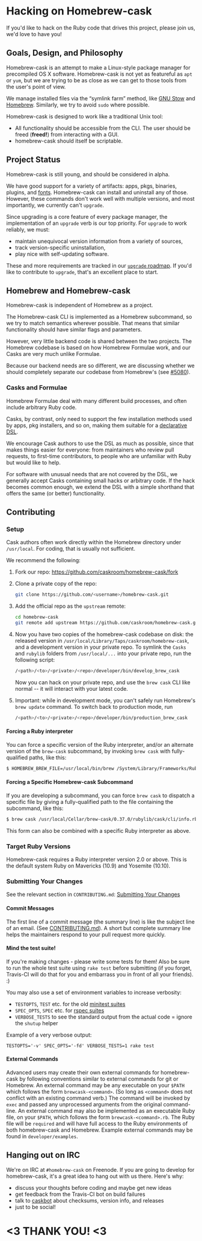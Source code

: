 # Hacking on Homebrew-cask

If you'd like to hack on the Ruby code that drives this project, please
join us, we'd love to have you!

## Goals, Design, and Philosophy

Homebrew-cask is an attempt to make a Linux-style package manager for
precompiled OS X software. Homebrew-cask is not yet as featureful as
`apt` or `yum`, but we are trying to be as close as we can get to those
tools from the user's point of view.

We manage installed files via the “symlink farm” method, like [GNU Stow](http://www.gnu.org/software/stow/)
and [Homebrew](http://brew.sh/). Similarly, we try to avoid `sudo`
where possible.

Homebrew-cask is designed to work like a traditional Unix tool:

- All functionality should be accessible from the CLI. The user should
  be freed (**freed!**) from interacting with a GUI.
- homebrew-cask should itself be scriptable.

## Project Status

Homebrew-cask is still young, and should be considered in alpha.

We have good support for a variety of artifacts: apps, pkgs, binaries,
plugins, and [fonts](https://github.com/caskroom/homebrew-fonts/).
Homebrew-cask can install and uninstall any of those. However, these
commands don't work well with multiple versions, and most importantly,
we currently can't `upgrade`.

Since upgrading is a core feature of every package manager, the
implementation of an `upgrade` verb is our top priority. For
`upgrade` to work reliably, we must:
- maintain unequivocal version information from a variety of sources,
- track version-specific uninstallation,
- play nice with self-updating software.

These and more requirements are tracked in our [`upgrade` roadmap](https://github.com/caskroom/homebrew-cask/issues/4678).
If you'd like to contribute to `upgrade`, that's an excellent place to start.

## Homebrew and Homebrew-cask

Homebrew-cask is independent of Homebrew as a project.

The Homebrew-cask CLI is implemented as a Homebrew subcommand,
so we try to match semantics wherever possible. That means that similar
functionality should have similar flags and parameters.

However, very little backend code is shared between the two projects.
The Homebrew codebase is based on how Homebrew Formulae work, and our
Casks are very much unlike Formulae.

Because our backend needs are so different, we are discussing whether
we should completely separate our codebase from Homebrew's
(see [#5080](https://github.com/caskroom/homebrew-cask/issues/5080)).

### Casks and Formulae

Homebrew Formulae deal with many different build processes, and often
include arbitrary Ruby code.

Casks, by contrast, only need to support the few installation methods
used by apps, pkg installers, and so on, making them suitable for a
[declarative DSL](https://github.com/caskroom/homebrew-cask/blob/master/doc/CASK_LANGUAGE_REFERENCE.md).

We encourage Cask authors to use the DSL as much as possible, since
that makes things easier for everyone: from maintainers who review
pull requests, to first-time contributors, to people who are unfamiliar
with Ruby but would like to help.

For software with unusual needs that are not covered by the DSL, we
generally accept Casks containing small hacks or arbitrary code.
If the hack becomes common enough, we extend the DSL with a simple
shorthand that offers the same (or better) functionality.

## Contributing

### Setup

Cask authors often work directly within the Homebrew directory
under `/usr/local`.  For coding, that is usually not sufficient.

We recommend the following:

1. Fork our repo: <https://github.com/caskroom/homebrew-cask/fork>
2. Clone a private copy of the repo:

	```bash
	git clone https://github.com/<username>/homebrew-cask.git
	```

3. Add the official repo as the `upstream` remote:

	```bash
	cd homebrew-cask
	git remote add upstream https://github.com/caskroom/homebrew-cask.git
	```

4. Now you have two copies of the homebrew-cask codebase on disk: the
   released version in `/usr/local/Library/Taps/caskroom/homebrew-cask`, and a
   development version in your private repo.  To symlink the `Casks`
   and `rubylib` folders from `/usr/local/...` into your private repo,
   run the following script:

	```bash
	/<path>/<to>/<private>/<repo>/developer/bin/develop_brew_cask
	```
   Now you can hack on your private repo, and use the `brew cask`
   CLI like normal -- it will interact with your latest code.

5. Important: while in development mode, you can't safely run
   Homebrew's `brew update` command.  To switch back to production
   mode, run

	```bash
	/<path>/<to>/<private>/<repo>/developer/bin/production_brew_cask
	```

#### Forcing a Ruby interpreter

You can force a specific version of the Ruby interpreter, and/or an
alternate version of the `brew-cask` subcommand, by invoking `brew cask`
with fully-qualified paths, like this:

```bash
$ HOMEBREW_BREW_FILE=/usr/local/bin/brew /System/Library/Frameworks/Ruby.framework/Versions/Current/usr/bin/ruby /usr/local/Library/brew.rb /usr/local/Library/Taps/caskroom/homebrew-cask/bin/brew-cask-cmd.rb help
```

#### Forcing a Specific Homebrew-cask Subcommand

If you are developing a subcommand, you can force `brew cask` to dispatch a
specific file by giving a fully-qualified path to the file containing the
subcommand, like this:

```bash
$ brew cask /usr/local/Cellar/brew-cask/0.37.0/rubylib/cask/cli/info.rb google-chrome
```

This form can also be combined with a specific Ruby interpreter as above.

### Target Ruby Versions

Homebrew-cask requires a Ruby interpreter version 2.0 or above.  This
is the default system Ruby on Mavericks (10.9) and Yosemite (10.10).

### Submitting Your Changes

See the relevant section in `CONTRIBUTING.md`:
[Submitting Your Changes](../CONTRIBUTING.md#submitting-your-changes)

#### Commit Messages

The first line of a commit message (the summary line) is like the subject
line of an email. (See [CONTRIBUTING.md](../CONTRIBUTING.md#commit-messages)).
A short but complete summary line helps the maintainers respond to your
pull request more quickly.

#### Mind the test suite!

If you're making changes - please write some tests for them! Also be sure to
run the whole test suite using `rake test` before submitting (if you forget,
Travis-CI will do that for you and embarrass you in front of all your friends). :)

You may also use a set of environment variables to increase verbosity:

 - `TESTOPTS`, `TEST` etc. for the old [minitest suites](http://www.ruby-doc.org/stdlib-2.0.0/libdoc/rake/rdoc/Rake/TestTask.html)
 - `SPEC_OPTS`, `SPEC` etc. for [rspec suites](http://apidock.com/rspec/Spec/Rake/SpecTask)
 - `VERBOSE_TESTS` to see the standard output from the actual code = ignore the `shutup` helper

Example of a very verbose output:

```shell
TESTOPTS='-v' SPEC_OPTS='-fd' VERBOSE_TESTS=1 rake test
```

#### External Commands

Advanced users may create their own external commands for homebrew-cask by
following conventions similar to external commands for git or Homebrew.  An
external command may be any executable on your `$PATH` which follows the
form `brewcask-<command>`.  (So long as `<command>` does not conflict with
an existing command verb.)  The command will be invoked by `exec` and passed
any unprocessed arguments from the original command-line.  An external
command may also be implemented as an executable Ruby file, on your `$PATH`,
which follows the form `brewcask-<command>.rb`.  The Ruby file will be
`required` and will have full access to the Ruby environments of both
homebrew-cask and Homebrew.  Example external commands may be found in
`developer/examples`.

## Hanging out on IRC

We're on IRC at `#homebrew-cask` on Freenode. If you are going to develop for
homebrew-cask, it's a great idea to hang out with us there. Here's why:

- discuss your thoughts before coding and maybe get new ideas
- get feedback from the Travis-CI bot on build failures
- talk to [caskbot](https://github.com/passcod/caskbot) about checksums, version info, and releases
- just to be social!

# <3 THANK YOU! <3
